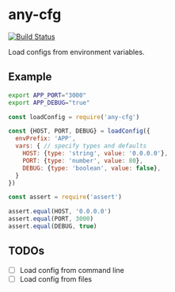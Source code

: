 # any-cfg

[![Build Status](https://travis-ci.org/phaux/node-any-cfg.svg?branch=master)](https://travis-ci.org/phaux/node-any-cfg)

Load configs from environment variables.

## Example

```bash
export APP_PORT="3000"
export APP_DEBUG="true"
```

```js
const loadConfig = require('any-cfg')

const {HOST, PORT, DEBUG} = loadConfig({
  envPrefix: 'APP',
  vars: { // specify types and defaults
    HOST: {type: 'string', value: '0.0.0.0'},
    PORT: {type: 'number', value: 80},
    DEBUG: {type: 'boolean', value: false},
  }
})

const assert = require('assert')

assert.equal(HOST, '0.0.0.0')
assert.equal(PORT, 3000)
assert.equal(DEBUG, true)
```

## TODOs

- [ ] Load config from command line
- [ ] Load config from files
